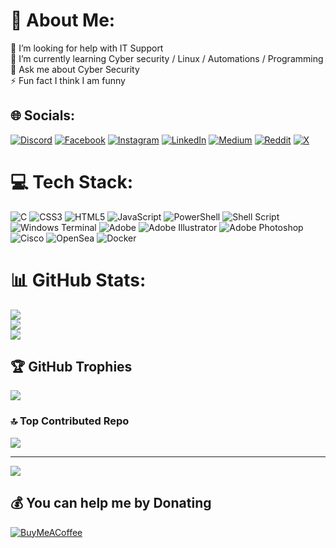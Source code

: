 # 💫 About Me:
🤝 I’m looking for help with IT Support<br>🌱 I’m currently learning Cyber security / Linux / Automations / Programming<br>💬 Ask me about Cyber Security<br>⚡ Fun fact I think I am funny


## 🌐 Socials:
[![Discord](https://img.shields.io/badge/Discord-%237289DA.svg?logo=discord&logoColor=white)](https://discord.gg/https://discord.gg/JuWCAKHAbN) [![Facebook](https://img.shields.io/badge/Facebook-%231877F2.svg?logo=Facebook&logoColor=white)](https://facebook.com/https://www.facebook.com/info.akashwickramage?mibextid=kFxxJD) [![Instagram](https://img.shields.io/badge/Instagram-%23E4405F.svg?logo=Instagram&logoColor=white)](https://instagram.com/akash_wickramage) [![LinkedIn](https://img.shields.io/badge/LinkedIn-%230077B5.svg?logo=linkedin&logoColor=white)](https://linkedin.com/in/https://lk.linkedin.com/in/akash-wickramage) [![Medium](https://img.shields.io/badge/Medium-12100E?logo=medium&logoColor=white)](https://medium.com/@AkashWickramage) [![Reddit](https://img.shields.io/badge/Reddit-%23FF4500.svg?logo=Reddit&logoColor=white)](https://reddit.com/user/AkashWickramage) [![X](https://img.shields.io/badge/X-black.svg?logo=X&logoColor=white)](https://x.com/AkashWickramage) 

# 💻 Tech Stack:
![C](https://img.shields.io/badge/c-%2300599C.svg?style=for-the-badge&logo=c&logoColor=white) ![CSS3](https://img.shields.io/badge/css3-%231572B6.svg?style=for-the-badge&logo=css3&logoColor=white) ![HTML5](https://img.shields.io/badge/html5-%23E34F26.svg?style=for-the-badge&logo=html5&logoColor=white) ![JavaScript](https://img.shields.io/badge/javascript-%23323330.svg?style=for-the-badge&logo=javascript&logoColor=%23F7DF1E) ![PowerShell](https://img.shields.io/badge/PowerShell-%235391FE.svg?style=for-the-badge&logo=powershell&logoColor=white) ![Shell Script](https://img.shields.io/badge/shell_script-%23121011.svg?style=for-the-badge&logo=gnu-bash&logoColor=white) ![Windows Terminal](https://img.shields.io/badge/Windows%20Terminal-%234D4D4D.svg?style=for-the-badge&logo=windows-terminal&logoColor=white) ![Adobe](https://img.shields.io/badge/adobe-%23FF0000.svg?style=for-the-badge&logo=adobe&logoColor=white) ![Adobe Illustrator](https://img.shields.io/badge/adobe%20illustrator-%23FF9A00.svg?style=for-the-badge&logo=adobe%20illustrator&logoColor=white) ![Adobe Photoshop](https://img.shields.io/badge/adobe%20photoshop-%2331A8FF.svg?style=for-the-badge&logo=adobe%20photoshop&logoColor=white) ![Cisco](https://img.shields.io/badge/cisco-%23049fd9.svg?style=for-the-badge&logo=cisco&logoColor=black) ![OpenSea](https://img.shields.io/badge/OpenSea-%232081E2.svg?style=for-the-badge&logo=opensea&logoColor=white) ![Docker](https://img.shields.io/badge/docker-%230db7ed.svg?style=for-the-badge&logo=docker&logoColor=white)
# 📊 GitHub Stats:
![](https://github-readme-stats.vercel.app/api?username=PiyushaAkash&theme=dark&hide_border=false&include_all_commits=false&count_private=false)<br/>
![](https://github-readme-streak-stats.herokuapp.com/?user=PiyushaAkash&theme=dark&hide_border=false)<br/>
![](https://github-readme-stats.vercel.app/api/top-langs/?username=PiyushaAkash&theme=dark&hide_border=false&include_all_commits=false&count_private=false&layout=compact)

## 🏆 GitHub Trophies
![](https://github-profile-trophy.vercel.app/?username=PiyushaAkash&theme=radical&no-frame=false&no-bg=true&margin-w=4)

### 🔝 Top Contributed Repo
![](https://github-contributor-stats.vercel.app/api?username=PiyushaAkash&limit=5&theme=dark&combine_all_yearly_contributions=true)

---
[![](https://visitcount.itsvg.in/api?id=PiyushaAkash&icon=0&color=0)](https://visitcount.itsvg.in)

  ## 💰 You can help me by Donating
  [![BuyMeACoffee](https://img.shields.io/badge/Buy%20Me%20a%20Coffee-ffdd00?style=for-the-badge&logo=buy-me-a-coffee&logoColor=black)](https://buymeacoffee.com/PiyushaAkash) 

  
<!-- Proudly created with GPRM ( https://gprm.itsvg.in ) -->
